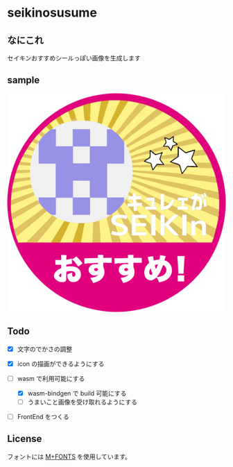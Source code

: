 # seikinosusume

## なにこれ
セイキンおすすめシールっぽい画像を生成します

## sample
![sample](./result.png)

## Todo

- [x] 文字のでかさの調整

- [x] icon の描画ができるようにする

- [ ] wasm で利用可能にする
  - [x] wasm-bindgen で build 可能にする
  - [ ] うまいこと画像を受け取れるようにする

- [ ] FrontEnd をつくる

## License
フォントには [M+FONTS](https://mplusfonts.github.io) を使用しています。
